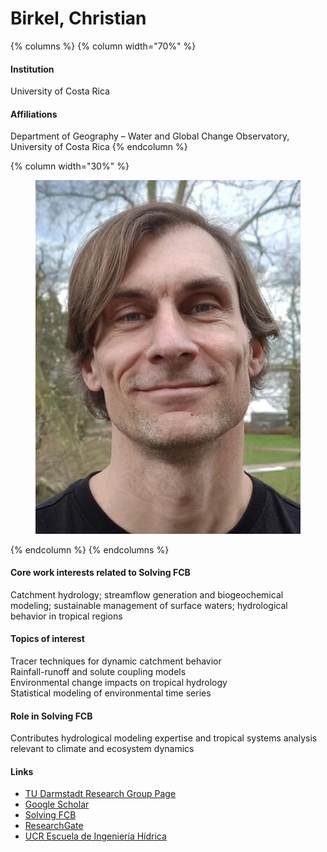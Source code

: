 # Birkel, Christian

{% columns %}
{% column width="70%" %}
#### Institution

University of Costa Rica

#### Affiliations

Department of Geography – Water and Global Change Observatory, University of Costa Rica
{% endcolumn %}

{% column width="30%" %}
<figure><img src="https://raw.githubusercontent.com/Solving-FCB/docs/refs/heads/main/.img/birkel-c.webp" alt=""></figure>
{% endcolumn %}
{% endcolumns %}

#### Core work interests related to Solving FCB

Catchment hydrology; streamflow generation and biogeochemical modeling; sustainable management of surface waters; hydrological behavior in tropical regions

#### Topics of interest

Tracer techniques for dynamic catchment behavior\
Rainfall-runoff and solute coupling models\
Environmental change impacts on tropical hydrology\
Statistical modeling of environmental time series

#### Role in Solving FCB

Contributes hydrological modeling expertise and tropical systems analysis relevant to climate and ecosystem dynamics

#### Links

* [TU Darmstadt Research Group Page](https://www.23.chemie.tu-darmstadt.de/forschung_ak_birkel/prof_dr_christian_birkel/index.en.jsp)
* [Google Scholar](https://scholar.google.com/citations?user=Eiiw5Y8AAAAJ)
* [Solving FCB](https://solvingfcb.org/people/christian-birkel/)
* [ResearchGate](https://www.researchgate.net/profile/Christian-Birkel)
* [UCR Escuela de Ingeniería Hídrica](https://www.eih.ucr.ac.cr/personal/docentes/christian-birkel)

